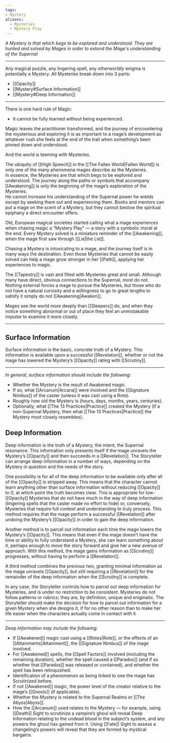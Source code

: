 ```yaml
---
tags:
- Mystery
aliases:
  - Mysteries
  - Mystery Play
---
```

_A Mystery is that which begs to be explored and understood. They are hunted and solved by Mages in order to extend the Mage's understanding of the Supernal_

---

Any magical puzzle, any lingering spell, any otherworldly enigma is potentially a Mystery. All Mysteries break down into 3 parts:

- [[Opacity]]
- [[Mystery#Surface Information]]
- [[Mystery#Deep Information]]

---

There is one hard rule of Magic:
- It cannot be fully learned without being experienced.

Magic leaves the practitioner transformed, and the journey of encountering the mysterious and exploring it is as important to a mage’s development as whatever rush she feels at the end of the trail when something’s been pinned down and understood.

And the world is teeming with Mysteries.

The ubiquity of [[High Speech]] in the [[The Fallen World|Fallen World]] is only one of the many phenomena mages describe as the Mysteries.\
In essence, the Mysteries are that which begs to be explored and understood. The journey along the paths or symbols that accompany [[Awakening]] is only the beginning of the mage’s exploration of the Mysteries.\
He cannot increase his understanding of the Supernal power he wields except by seeking them out and experiencing them. Books and mentors can put a mage on the scent of a Mystery, but they cannot bestow the spiritual epiphany a direct encounter offers.

Old, European magical societies started calling what a mage experiences when chasing magic a “Mystery Play” — a story with a symbolic moral at the end. Every Mystery solved is a miniature reminder of the [[Awakening]], when the mage first saw through [[Lie|the Lie]].

Chasing a Mystery is intoxicating to a mage, and the journey itself is in many ways the destination. Even those Mysteries that cannot be easily solved can help a mage grow stronger in her [[Path]], applying her experiences to magic.

The [[Tapestry]] is vast and filled with Mysteries great and small. Although many have direct, obvious connections to the Supernal, most do not.\
Nothing external forces a mage to pursue the Mysteries, but those who do not have a natural curiosity and a willingness to go to great lengths to satisfy it simply do not [[Awakening|Awaken]]. 

Mages see the world more deeply than [[Sleepers]] do, and when they notice something abnormal or out of place they feel an unmistakable impulse to examine it more closely.

---

## Surface Information

Surface information is the basic, concrete truth of a Mystery. This information is available upon a successful [[Revelation]], whether or not the mage has lowered the Mystery’s [[Opacity]] rating with [[Scrutiny]]. 

---

_In general, surface information should include the following:_
- Whether the Mystery is the result of Awakened magic.
- If so, what [[Arcanum|Arcana]] were involved and the [[Signature Nimbus]] of the caster (unless it was cast using a Rote).
- Roughly how old the Mystery is (hours, days, months, years, centuries).
- Optionally, what [[The 13 Practices|Practice]] created the Mystery (if a non-Supernal Mystery, then what [[The 13 Practices|Practice]] the Mystery most closely resembles).

## Deep Information

Deep information is the truth of a Mystery, the intent, the Supernal resonance. This information only presents itself if the mage unravels the Mystery’s [[Opacity]] and then succeeds in a [[Revelation]]. The Storyteller can arrange deep information in a number of ways, depending on the Mystery in question and the needs of the story.

One possibility is for all of the deep information to be available only after all of the [[Opacity]] is stripped away. This means that the character cannot learn anything other than surface information without reducing [[Opacity]] to 0, at which point the truth becomes clear. This is appropriate for low-[[Opacity]] Mysteries that do not have much in the way of deep information (lingering spells that the caster made no effort to hide) or, conversely, Mysteries that require full context and understanding to truly process. This method requires that the mage perform a successful [[Revelation]] after undoing the Mystery’s [[Opacity]] in order to gain the deep information.

Another method is to parcel out information each time the mage lowers the Mystery’s [[Opacity]]. This means that even if the mage doesn’t have the time or ability to fully understand a Mystery, she can learn something about it, perhaps enough to move the story forward and give her a new avenue of approach. With this method, the mage gains information as [[Scrutiny]] progresses, without having to perform a [[Revelation]].

A third method combines the previous two, granting minimal information as the mage unravels [[Opacity]], but still requiring a [[Revelation]] for the remainder of the deep information when the [[Scrutiny]] is complete.

In any case, the Storyteller controls how to parcel out deep information for Mysteries, and is under no restriction to be consistent. Mysteries do not follow patterns or rubrics; they are, by definition, unique and enigmatic. The Storyteller should make the decision for how to parcel out information for a given Mystery when she designs it, if for no other reason than to make her life easier when the characters actually come in contact with it

---

_Deep Information may include the following:_
- If [[Awakened]] magic cast using a [[Rotes|Rote]], or the effects of an [[Attainments|Attainment]], the [[Signature Nimbus]] of the mage involved.
- For [[Awakened]] spells, the [[Spell Factors]] involved (including the remaining duration), whether the spell caused a [[Paradox]] (and if so whether that [[Paradox]] was released or contained), and whether the spell has been relinquished.
- Identification of a phenomenon as being linked to one the mage has Scrutinized before.
- If not [[Awakened]] magic, the power level of the creator relative to the mage’s [[Gnosis]] (if applicable).
- Whether the Mystery is related to the Supernal Realms or [[The Abyss|Abyss]].
- How the [[Arcanum]] used relates to the Mystery — for example, using [[Death]] Sight to scrutinize a vampire’s ghoul will reveal Deep Information relating to the undead blood in the subject’s system, and any powers the ghoul has gained from it. Using [[Fate]] Sight to assess a changeling’s powers will reveal that they are formed by mystical bargains.
